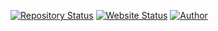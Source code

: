 
[![Repository Status](https://img.shields.io/badge/Repository%20Status-Maintained-dark%20green.svg)]()
[![Website Status](https://img.shields.io/badge/Website%20Status-Online-green)]()
[![Author](https://img.shields.io/badge/Author-Aditya%20Mishra%20-green.svg)]()
